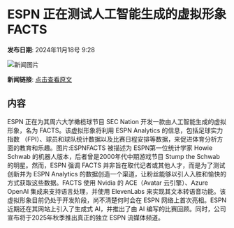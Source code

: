 # ESPN 正在测试人工智能生成的虚拟形象 FACTS

**发布日期**: 2024年11月18号 9:28

![新闻图片](https://upload.chinaz.com/2024/1118/6386751891346879039783977.png)

**新闻链接**: [点击查看原文](https://www.aibase.com/zh/news/13282)

## 内容

ESPN 正在为其周六大学橄榄球节目 SEC Nation 开发一款由人工智能生成的虚拟形象，名为 FACTS。该虚拟形象将利用 ESPN Analytics 的信息，包括足球实力指数 （FPI）、球员和球队统计数据以及比赛日程安排等数据，来促进体育分析方面的教育和乐趣。图片:ESPNFACTS 被描述为 ESPN第一位统计学家 Howie Schwab 的机器人版本，后者曾是2000年代中期游戏节目 Stump the Schwab 的明星。然而，ESPN 强调 FACTS 并非旨在取代记者或其他人才，而是为了测试创新并为 ESPN Analytics 的数据创造一个渠道，让粉丝能够以引人入胜和愉快的方式获取这些数据。FACTS 使用 Nvidia 的 ACE（Avatar 云引擎）、Azure OpenAI 集成来支持语言处理，并使用 ElevenLabs 来实现其文本转语音功能。该虚拟形象目前仍处于开发阶段，尚不清楚何时会在 ESPN 网络上首次亮相。ESPN 近期还在其网站上引入了生成式 AI，并推出了由 AI 编写的比赛回顾。同时，公司宣布将于2025年秋季推出真正的独立 ESPN 流媒体频道。
